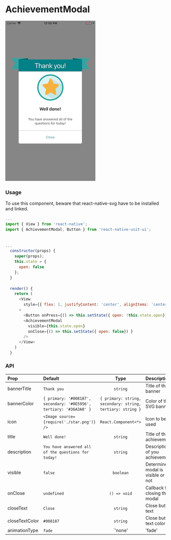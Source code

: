 # AchievementModal

![Screenshot of achievementModal](./screenshots/achievementmodal.png)

### Usage

To use this component, beware that react-native-svg have to be installed and
linked.

```js
...
import { View } from 'react-native';
import { AchievementModal, Button } from 'react-native-usit-ui';


...
  constructor(props) {
    super(props);
    this.state = {
      open: false
    };
  }

  render() {
    return (
      <View
        style={{ flex: 1, justifyContent: 'center', alignItems: 'center' }}
      >
        <Button onPress={() => this.setState({ open: !this.state.open})} />
        <AchievementModal
          visible={this.state.open}
          onClose={() => this.setState({ open: false}) }
        />
      </View>
    )
  }
```

### API

| Prop           | Default                                                             |                            Type                            | Description                          |
| :------------- | :------------------------------------------------------------------ | :--------------------------------------------------------: | :----------------------------------- |
| bannerTitle    | `Thank you`                                                         |                          `string`                          | Title of the banner                  |
| bannerColor    | `{ primary: '#008187', secondary: '#0E5956', tertiary: '#36A3A0' }` | `{ primary: string, secondary: string, tertiary: string }` | Color of the SVG banner              |
| icon           | `<Image source={require('./star.png')} />`                          |                    `React.Component<*>`                    | Icon to be used                      |
| title          | `Well done!`                                                        |                          `string`                          | Title of the achievement             |
| description    | `You have answered all of the questions for today!`                 |                          `string`                          | Description of you achievement       |
| visible        | `false`                                                             |                         `boolean`                          | Determine if modal is visible or not |
| onClose        | `undefined`                                                         |                        `() => void`                        | Callback for closing the modal       |
| closeText      | `Close`                                                             |                          `string`                          | Close button text                    |
| closeTextColor | `#008187`                                                           |                          `string`                          | Close button text color              |
| animationType  | `fade`                                                              |                `'none' | 'fade' | 'slide'`                 | Animation type of modal              |
